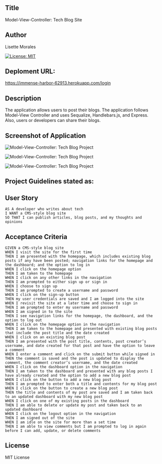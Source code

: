 ## Title
Model-View-Controller: Tech Blog Site


## Author
Lisette Morales 

[![License: MIT](https://img.shields.io/badge/License-MIT-yellow.svg)](https://opensource.org/licenses/MIT)

## Deploment URL:
https://immense-harbor-62913.herokuapp.com/login

## Description

The application allows users to post their blogs. The application follows Model-View Controller and uses Sequalize, Handlebars.js, and Express. Also, users or developers can share their blogs.

## Screenshot of Application
![Model-View-Controller: Tech Blog Project](https://user-images.githubusercontent.com/113862182/213027425-cf962dc2-f136-4f9b-9b6f-1d208426eb03.png)

![Model-View-Controller: Tech Blog Project](https://user-images.githubusercontent.com/113862182/213027636-0581bec8-2971-43ff-bc91-814d5f2d9bcd.png)

![Model-View-Controller: Tech Blog Project](https://user-images.githubusercontent.com/113862182/213027705-e0045142-4f86-485d-b9fb-9869f919dacd.png)

## Project Guidelines stated as:

## User Story

```
AS A developer who writes about tech
I WANT a CMS-style blog site
SO THAT I can publish articles, blog posts, and my thoughts and opinions
```

## Acceptance Criteria

```
GIVEN a CMS-style blog site
WHEN I visit the site for the first time
THEN I am presented with the homepage, which includes existing blog posts if any have been posted; navigation links for the homepage and the dashboard; and the option to log in
WHEN I click on the homepage option
THEN I am taken to the homepage
WHEN I click on any other links in the navigation
THEN I am prompted to either sign up or sign in
WHEN I choose to sign up
THEN I am prompted to create a username and password
WHEN I click on the sign-up button
THEN my user credentials are saved and I am logged into the site
WHEN I revisit the site at a later time and choose to sign in
THEN I am prompted to enter my username and password
WHEN I am signed in to the site
THEN I see navigation links for the homepage, the dashboard, and the option to log out
WHEN I click on the homepage option in the navigation
THEN I am taken to the homepage and presented with existing blog posts that include the post title and the date created
WHEN I click on an existing blog post
THEN I am presented with the post title, contents, post creator’s username, and date created for that post and have the option to leave a comment
WHEN I enter a comment and click on the submit button while signed in
THEN the comment is saved and the post is updated to display the comment, the comment creator’s username, and the date created
WHEN I click on the dashboard option in the navigation
THEN I am taken to the dashboard and presented with any blog posts I have already created and the option to add a new blog post
WHEN I click on the button to add a new blog post
THEN I am prompted to enter both a title and contents for my blog post
WHEN I click on the button to create a new blog post
THEN the title and contents of my post are saved and I am taken back to an updated dashboard with my new blog post
WHEN I click on one of my existing posts in the dashboard
THEN I am able to delete or update my post and taken back to an updated dashboard
WHEN I click on the logout option in the navigation
THEN I am signed out of the site
WHEN I am idle on the site for more than a set time
THEN I am able to view comments but I am prompted to log in again before I can add, update, or delete comments
```

## License
MIT License
